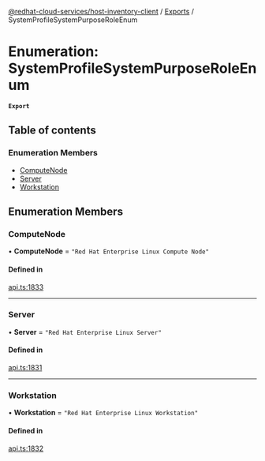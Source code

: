 [@redhat-cloud-services/host-inventory-client](../README.md) / [Exports](../modules.md) / SystemProfileSystemPurposeRoleEnum

# Enumeration: SystemProfileSystemPurposeRoleEnum

**`Export`**

## Table of contents

### Enumeration Members

- [ComputeNode](SystemProfileSystemPurposeRoleEnum.md#computenode)
- [Server](SystemProfileSystemPurposeRoleEnum.md#server)
- [Workstation](SystemProfileSystemPurposeRoleEnum.md#workstation)

## Enumeration Members

### ComputeNode

• **ComputeNode** = ``"Red Hat Enterprise Linux Compute Node"``

#### Defined in

[api.ts:1833](https://github.com/RedHatInsights/javascript-clients/blob/master/packages/host-inventory/api.ts#L1833)

___

### Server

• **Server** = ``"Red Hat Enterprise Linux Server"``

#### Defined in

[api.ts:1831](https://github.com/RedHatInsights/javascript-clients/blob/master/packages/host-inventory/api.ts#L1831)

___

### Workstation

• **Workstation** = ``"Red Hat Enterprise Linux Workstation"``

#### Defined in

[api.ts:1832](https://github.com/RedHatInsights/javascript-clients/blob/master/packages/host-inventory/api.ts#L1832)
